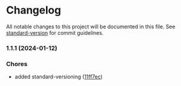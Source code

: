 # Changelog

All notable changes to this project will be documented in this file. See [standard-version](https://github.com/conventional-changelog/standard-version) for commit guidelines.

### 1.1.1 (2024-01-12)


### Chores

* added standard-versioning ([11ff7ec](https://github.com/jordiPT9/pokemon_team_builder/commit/11ff7ecc8294ab068ee984516ae96509d9f0160e))
